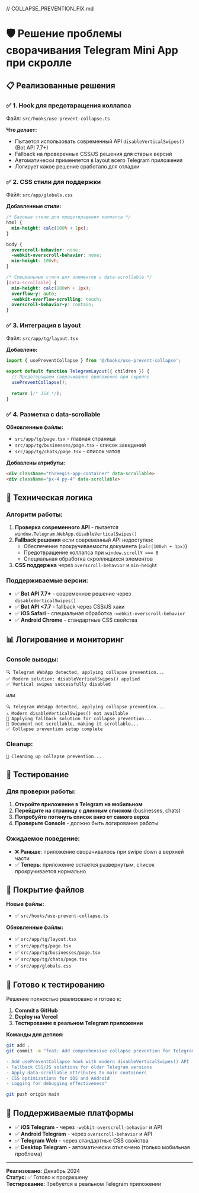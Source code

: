 // COLLAPSE_PREVENTION_FIX.md

# 🛡️ Решение проблемы сворачивания Telegram Mini App при скролле

## 📋 Реализованные решения

### ✅ **1. Hook для предотвращения коллапса**
Файл: `src/hooks/use-prevent-collapse.ts`

**Что делает:**
- Пытается использовать современный API `disableVerticalSwipes()` (Bot API 7.7+)
- Fallback на проверенные CSS/JS решения для старых версий
- Автоматически применяется в layout всего Telegram приложения
- Логирует какое решение сработало для отладки

### ✅ **2. CSS стили для поддержки**
Файл: `src/app/globals.css`

**Добавленные стили:**
```css
/* Базовые стили для предотвращения коллапса */
html {
  min-height: calc(100% + 1px);
}

body {
  overscroll-behavior: none;
  -webkit-overscroll-behavior: none;
  min-height: 100vh;
}

/* Специальные стили для элементов с data-scrollable */
[data-scrollable] {
  min-height: calc(100vh + 1px);
  overflow-y: auto;
  -webkit-overflow-scrolling: touch;
  overscroll-behavior-y: contain;
}
```

### ✅ **3. Интеграция в layout**
Файл: `src/app/tg/layout.tsx`

**Добавлено:**
```typescript
import { usePreventCollapse } from '@/hooks/use-prevent-collapse';

export default function TelegramLayout({ children }) {
  // Предотвращаем сворачивание приложения при скролле
  usePreventCollapse();
  
  return (/* JSX */);
}
```

### ✅ **4. Разметка с data-scrollable**
**Обновленные файлы:**
- `src/app/tg/page.tsx` - главная страница
- `src/app/tg/businesses/page.tsx` - список заведений  
- `src/app/tg/chats/page.tsx` - список чатов

**Добавлены атрибуты:**
```html
<div className="threegis-app-container" data-scrollable>
<div className="px-4 py-4" data-scrollable>
```

## 🔧 Техническая логика

### Алгоритм работы:
1. **Проверка современного API** - пытается `window.Telegram.WebApp.disableVerticalSwipes()`
2. **Fallback решения** если современный API недоступен:
   - Обеспечение прокручиваемости документа (`calc(100vh + 1px)`)
   - Предотвращение коллапса при `window.scrollY === 0`
   - Специальная обработка скроллящихся элементов
3. **CSS поддержка** через `overscroll-behavior` и `min-height`

### Поддерживаемые версии:
- ✅ **Bot API 7.7+** - современное решение через `disableVerticalSwipes()`
- ✅ **Bot API <7.7** - fallback через CSS/JS хаки
- ✅ **iOS Safari** - специальная обработка `-webkit-overscroll-behavior`
- ✅ **Android Chrome** - стандартные CSS свойства

## 📊 Логирование и мониторинг

### Console выводы:
```
🔍 Telegram WebApp detected, applying collapse prevention...
✅ Modern solution: disableVerticalSwipes() applied
✅ Vertical swipes successfully disabled
```

или

```
🔍 Telegram WebApp detected, applying collapse prevention...
⚠️ Modern disableVerticalSwipes() not available
🔧 Applying fallback solution for collapse prevention...
📏 Document not scrollable, making it scrollable...
✅ Collapse prevention setup complete
```

### Cleanup:
```
🧹 Cleaning up collapse prevention...
```

## 🧪 Тестирование

### Для проверки работы:
1. **Откройте приложение в Telegram на мобильном**
2. **Перейдите на страницу с длинным списком** (businesses, chats)
3. **Попробуйте потянуть список вниз от самого верха**
4. **Проверьте Console** - должно быть логирование работы

### Ожидаемое поведение:
- ❌ **Раньше**: приложение сворачивалось при swipe down в верхней части
- ✅ **Теперь**: приложение остается развернутым, список прокручивается нормально

## 🎯 Покрытие файлов

**Новые файлы:**
- ✅ `src/hooks/use-prevent-collapse.ts`

**Обновленные файлы:**
- ✅ `src/app/tg/layout.tsx`
- ✅ `src/app/tg/page.tsx`
- ✅ `src/app/tg/businesses/page.tsx`
- ✅ `src/app/tg/chats/page.tsx`
- ✅ `src/app/globals.css`

## 🚀 Готово к тестированию

Решение полностью реализовано и готово к:
1. **Commit в GitHub**
2. **Deploy на Vercel**
3. **Тестирование в реальном Telegram приложении**

**Команды для деплоя:**
```bash
git add .
git commit -m "feat: Add comprehensive collapse prevention for Telegram Mini App

- Add usePreventCollapse hook with modern disableVerticalSwipes() API
- Fallback CSS/JS solutions for older Telegram versions  
- Apply data-scrollable attributes to main containers
- CSS optimizations for iOS and Android
- Logging for debugging effectiveness"

git push origin main
```

## 📱 Поддерживаемые платформы

- ✅ **iOS Telegram** - через `-webkit-overscroll-behavior` и API
- ✅ **Android Telegram** - через `overscroll-behavior` и API  
- ✅ **Telegram Web** - через стандартные CSS свойства
- ✅ **Desktop Telegram** - автоматически отключено (только мобильная проблема)

---

**Реализовано:** Декабрь 2024  
**Статус:** ✅ Готово к продакшену  
**Тестирование:** Требуется в реальном Telegram приложении
